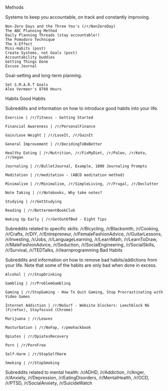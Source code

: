 Methods

Systems to keep you accountable, on track and constantly improving.

    Non-Zero Days and the Three You's (/r/NonZeroDay)
    The ABC Planning Method
    Daily Planning Threads (stay accountable!)
    The Pomodoro Technique
    The X-Effect
    Mini-Habits (post)
    Create Systems, not Goals (post)
    Accountability buddies
    Getting Things Done
    Excuse Journal

Goal-setting and long-term planning.

    Set S.M.A.R.T Goals
    Alex Vermeer's 8760 Hours

Habits
Good Habits

Subreddits and information on how to introduce good habits into your life.

    Exercise | /r/fitness - Getting Started

    Financial Awareness | /r/PersonalFinance

    Gain/Lose Weight | /r/LoseIt, /r/GainIt

    General Improvement | /r/DecidingToBeBetter

    Healthy Eating | /r/Nutrition, /r/FixMyDiet, /r/Paleo, /r/Keto, /r/Vegan

    Journaling | /r/BulletJournal, Example, 1000 Journaling Prompts

    Meditation | /r/meditation - (ABCD meditation method)

    Minimalism | /r/Minimalism, /r/SimpleLiving, /r/Frugal, /r/Declutter

    Note Taking | /r/Notebooks, Why take notes?

    Studying | /r/GetStudying

    Reading | /r/BettermentBookClub

    Waking Up Early | /r/GetOutOfBed - Eight Tips

Subreddits related to specific skills: /r/Bicycling, /r/Blacksmith, /r/Cooking, /r/Crafts, /r/DIY, /r/Entrepreneur, /r/FemaleFashionAdvice, /r/GuitarLessons, /r/Investing, /r/Jobs, /r/LanguageLearning, /r/LearnMath, /r/LearnToDraw, /r/MaleFashionAdvice, /r/Seduction, /r/SocialEngineering, /r/SocialSkills, /r/Survival, /r/TEDTalks, /r/learnprogramming
Bad Habits

Subreddits and information on how to remove bad habits/addictions from your life. Note that some of the habits are only bad when done in excess.

    Alcohol | /r/StopDrinking

    Gambling | /r/ProblemGambling

    Gaming | /r/StopGaming - How To Quit Gaming, Stop Procrastinating with Video Games

    Internet Addiction | /r/NoSurf - Website blockers: Leechblock NG (Firefox), Stayfocusd (Chrome)

    Marijuana | /r/Leaves

    Masturbation | /r/NoFap, r/pmohackbook

    Opiates | /r/OpiatesRecovery

    Porn | /r/PornFree

    Self-Harm | /r/StopSelfHarm

    Smoking | /r/StopSmoking

Subreddits related to mental health: /r/ADHD, /r/Addiction, /r/Anger, /r/Anxiety, /r/Depression, /r/EatingDisorders, /r/MentalHealth, /r/OCD, /r/PTSD, /r/SocialAnxiety, /r/SuicideWatch